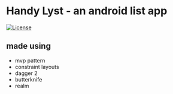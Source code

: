 # Handy Lyst - an android list app

[![License](https://img.shields.io/badge/license-MIT-blue.svg)](LICENSE)

## made using
 - mvp pattern
 - constraint layouts
 - dagger 2
 - butterknife
 - realm
